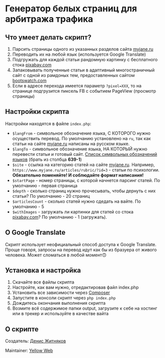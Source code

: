 # Генератор белых страниц для арбитража трафика

## Что умеет делать скрипт?

1. Парсить страницы одного из указанных разделов сайта [myjane.ru](myjane.ru) 
2. Переводить их на любой язык (используется Google Translate)
3. Подгружать для каждой статьи рандомную картинку с бесплатного стока [pixabay.com](pixabay.com/ru/)
3. Запаковывать полученные статьи в адаптивный многостраничный сайт с одной из рамдоных тем, предоставленных сайтом [bootswatch.com](https://bootswatch.com/)
4. Если в адресе перехода имеется параметр `?pixel=XXX`, то на странице подгрузится пиксель FB с событием PageView (просмотр страницы)

## Настройки скрипта

Настройки находятся в файле `index.php`:

- `$langFrom` - символьное обозначение языка, С КОТОРОГО нужно осуществить перевод. По умолчанию установлено на `ru`, так как статьи на сайте [myjane.ru](myjane.ru) написаны на русском языке.
- `$langTo` - символьное обозначение языка, НА КОТОРЫЙ нужно перевести статьи и готовый сайт. [Список символьных обозначений языков](https://en.wikipedia.org/wiki/List_of_ISO_639-1_codes) (брать из столбца **639-1**)
- `$site` - ссылка на категорию статей на сайте [myjane.ru](myjane.ru). Например, `https://www.myjane.ru/articles/rubric/?id=3` - статьи по психологии. **Обязательно поменяйте! И соблюдайте формат написания!**
- `$startPage` - номер страницы, с которой начнется парсинг статей. По умолчанию - первая страница
- `$depth` - сколько страниц нужно прочесывать, чтобы дернуть с них статьи? По умолчанию - 20 страниц
- `$articlesCount` - сколько статей нужно сдедать на вайте. По умолчанию - 5
- `$withImages` - загружать ли картинки для статей со стока [pixabay.com](pixabay.com/ru/)? По умолчанию - 1 (загружать).

## О Google Translate
Скрипт использует неофициальный способ доступа к Google Translate. Проще говоря, запросы на перевод идут как бы из бразуера от живого человека. Может сломаться в любой момент🙃 

## Установка и настройка

1. Скачайте все файлы скрипта
2. Настройте, как вам нужно, отредактировав файл index.php
3. Установить все зависимости через [Composer](https://getcomposer.org/)
4. Запустите в консоли скрипт через `php index.php`
5. Дождитесь окончания выполнения скрипта
6. Возмите всё содержимое папки output, загрузите к себе на хостинг или в трекер и используйте в качестве вайта

## О скрипте

Создатель: [Денис Житняков](https://t.me/deniszhitnyakov)

Maintainer: [Yellow Web](https://yellowweb.top)
